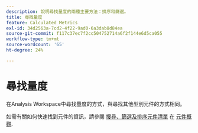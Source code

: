```yaml
---
description: 說明尋找量度的兩種主要方法：排序和篩選。
title: 尋找量度
feature: Calculated Metrics
exl-id: 34d2563a-7cd2-4f22-9ad0-6a3dab8d84ea
source-git-commit: f117c37ec7f2cc504752714a6f2f144e6d5ca055
workflow-type: tm+mt
source-wordcount: '65'
ht-degree: 24%

---
```


# 尋找量度

在Analysis Workspace中尋找量度的方式，與尋找其他型別元件的方式相同。

如需有關如何快速找到元件的資訊，請參閱 [搜尋、篩選及排序元件清單](https://experienceleague.adobe.com/docs/analytics-platform/using/cja-components/overview.html?lang=en#search%2C-filter%2C-and-sort-the-component-list) 在 [元件概觀](/help/components/overview.md).
